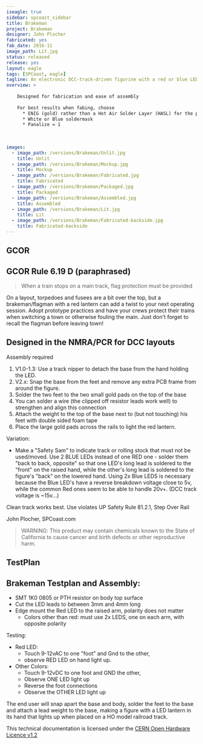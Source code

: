 ```yaml
---
iseagle: true
sidebar: spcoast_sidebar
title: Brakeman
project: Brakeman
designer: John Plocher
fabricated: yes
fab_date: 2016-11
image_path: Lit.jpg
status: released
release: yes
layout: eagle
tags: [SPCoast, eagle]
tagline: An electronic DCC-track-driven figurine with a red or blue LED
overview: >
    
    Designed for fabrication and ease of assembly
    
    For best results when fabing, choose
      * ENIG (gold) rather than a Hot Air Solder Layer (HASL) for the pads
      * White or Blue soldermask
      * Panalize = 1
    
    
    
images:
  - image_path: /versions/Brakeman/Unlit.jpg
    title: Unlit
  - image_path: /versions/Brakeman/Mockup.jpg
    title: Mockup
  - image_path: /versions/Brakeman/Fabricated.jpg
    title: Fabricated
  - image_path: /versions/Brakeman/Packaged.jpg
    title: Packaged
  - image_path: /versions/Brakeman/Assembled.jpg
    title: Assembled
  - image_path: /versions/Brakeman/Lit.jpg
    title: Lit
  - image_path: /versions/Brakeman/Fabricated-backside.jpg
    title: Fabricated-backside
---
```


## GCOR

## GCOR Rule 6.19 D (paraphrased)

> When a train stops on a main track, flag protection must be provided


On a layout, torpedoes and fusees are a bit over the top, but a
brakeman/flagman with a red lantern can add a twist to your next operating
session.  Adopt prototype practices and have your crews protect
their trains when switching a town or otherwise fouling the main.
Just don't forget to recall the flagman before leaving town!


## Designed in the NMRA/PCR for DCC layouts

Assembly required
 
1. V1.0-1.3: Use a track nipper to detach the base from the hand holding the LED.
1. V2.x: Snap the base from the feet and remove any extra PCB frame from around the figure.
1. Solder the two feet to the two small gold pads on the top of the base
1. You can solder a wire (the clipped off resistor leads work well) to strengthen and align this connection
1. Attach the weight to the top of the base next to (but not touching) his feet with double sided foam tape
1. Place the large gold pads across the rails to light the red lantern.

Variation:
  * Make a "Safety Sam" to indicate track or rolling stock that must not be used/moved.  Use 2 BLUE LEDs instead of one RED one - solder them "back to back, opposite" so that one LED's long lead is soldered to the "front" on the raised hand, while the other's long lead is soldered to the figure's "back" on the lowered hand.  Using 2x Blue LEDS is necessary because the Blue LED's have a reverse breakdown voltage close to 5v, while the common Red ones seem to be able to handle 20v+.  (DCC track voltage is ~15v...)

Clean track works best.  Use violates UP Safety Rule 81.2.1, Step Over Rail 

John Plocher, SPCoast.com

> WARNING: This product may contain chemicals known to the State of California to cause cancer and birth defects or other reproductive harm. 


## TestPlan

## Brakeman Testplan and Assembly:

-   SMT 1K0 0805 or PTH resistor on body top surface
-   Cut the LED leads to between 3mm and 4mm long
-   Edge mount the Red LED to the raised arm, polarity does not matter
    -   Colors other than red: must use 2x LEDS, one on each arm, with
        opposite polarity

Testing:

-   Red LED:
    -   Touch 9-12vAC to one \"foot\" and Gnd to the other,
    -   observe RED LED on hand light up.
-   Other Colors:
    -   Touch 9-12vDC to one foot and GND the other,
    -   Observe ONE LED light up
    -   Reverse the foot connections
    -   Observe the OTHER LED light up

The end user will snap apart the base and body, solder the feet to the
base and attach a lead weight to the base, making a figure with a LED
lantern in its hand that lights up when placed on a HO model railroad
track.



This technical documentation is licensed under the [CERN Open Hardware Licence v1.2](http://www.ohwr.org/attachments/2388/cern_ohl_v_1_2.txt)
